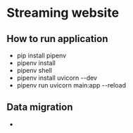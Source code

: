 # Streaming website

## How to run application
- pip install pipenv
- pipenv install
- pipenv shell
- pipenv install uvicorn --dev
- pipenv run uvicorn main:app --reload

## Data migration
- 